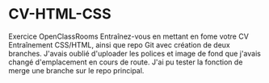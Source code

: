 # CV-HTML-CSS
Exercice OpenClassRooms Entraînez-vous en mettant en fome votre CV
Entraînement CSS/HTML, ainsi que repo Git avec création de deux branches. 
J'avais oublié d'uploader les polices et image de fond que j'avais changé d'emplacement en cours de route. J'ai pu tester la fonction de merge une branche sur le repo principal.
